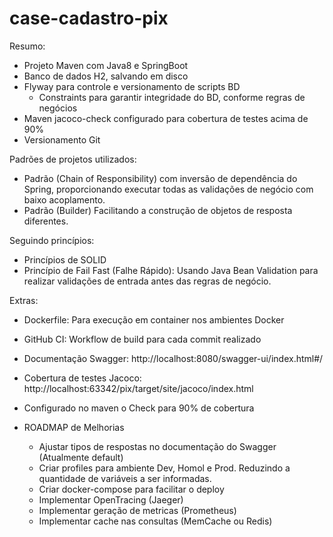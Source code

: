 # case-cadastro-pix

Resumo:
- Projeto Maven com Java8 e SpringBoot
- Banco de dados H2, salvando em disco
- Flyway para controle e versionamento de scripts BD
  - Constraints para garantir integridade do BD, conforme regras de negócios
- Maven jacoco-check configurado para cobertura de testes acima de 90%
- Versionamento Git

Padrões de projetos utilizados:
  - Padrão (Chain of Responsibility) com inversão de dependência do Spring, proporcionando executar todas as validações de negócio com baixo acoplamento.
  - Padrão (Builder) Facilitando a construção de objetos de resposta diferentes.

Seguindo princípios:
  - Princípios de SOLID
  - Princípio de Fail Fast (Falhe Rápido): Usando Java Bean Validation para realizar validações de entrada antes das regras de negócio.


Extras:
- Dockerfile: Para execução em container nos ambientes Docker
- GitHub CI: Workflow de build para cada commit realizado
- Documentação Swagger: http://localhost:8080/swagger-ui/index.html#/
- Cobertura de testes Jacoco: http://localhost:63342/pix/target/site/jacoco/index.html
- Configurado no maven o Check para 90% de cobertura

- ROADMAP de Melhorias
  - Ajustar tipos de respostas no documentação do Swagger (Atualmente default)
  - Criar profiles para ambiente Dev, Homol e Prod. Reduzindo a quantidade de variáveis a ser informadas.
  - Criar docker-compose para facilitar o deploy
  - Implementar OpenTracing (Jaeger)
  - Implementar geração de metricas (Prometheus)
  - Implementar cache nas consultas (MemCache ou Redis)